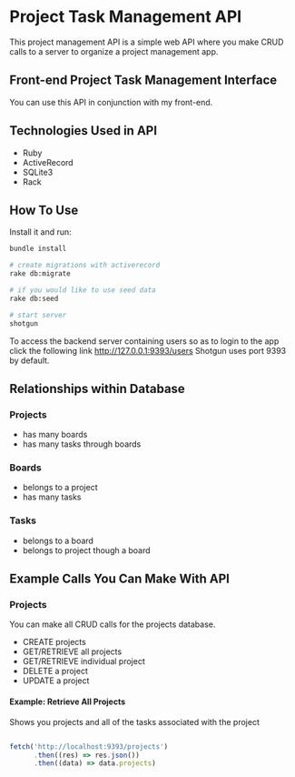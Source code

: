 # Project Task Management API

This project management API is a simple web API where you make CRUD calls to a server to organize a project management app.


## Front-end Project Task Management Interface

You can use this API in conjunction with my front-end.

## Technologies Used in API

- Ruby
- ActiveRecord
- SQLite3
- Rack

## How To Use

Install it and run:

```sh
bundle install

# create migrations with activerecord
rake db:migrate

# if you would like to use seed data
rake db:seed

# start server
shotgun
```
To access the backend server containing users so as to login to the app click the following link http://127.0.0.1:9393/users
Shotgun uses port 9393 by default.

## Relationships within Database

### Projects

- has many boards
- has many tasks through boards

### Boards

- belongs to a project
- has many tasks

### Tasks

- belongs to a board
- belongs to project though a board

## Example Calls You Can Make With API

### Projects

You can make all CRUD calls for the projects database.

- CREATE projects
- GET/RETRIEVE all projects
- GET/RETRIEVE individual project
- DELETE a project
- UPDATE a project

#### Example: Retrieve All Projects

Shows you projects and all of the tasks associated with the project

```js

fetch('http://localhost:9393/projects')
      .then((res) => res.json())
      .then((data) => data.projects)


